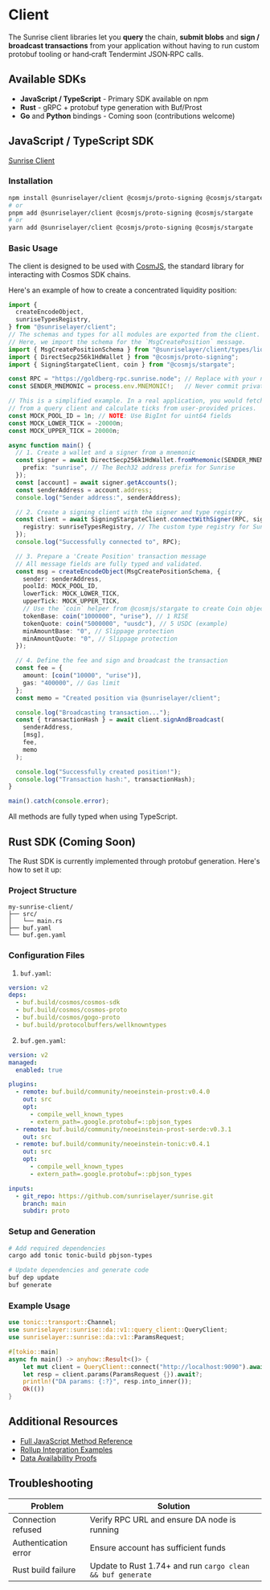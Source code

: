 # Client

The Sunrise client libraries let you **query** the chain, **submit blobs** and **sign / broadcast transactions** from your application without having to run custom protobuf tooling or hand‑craft Tendermint JSON‑RPC calls.

## Available SDKs

* **JavaScript / TypeScript** - Primary SDK available on npm
* **Rust** - gRPC + protobuf type generation with Buf/Prost
* **Go** and **Python** bindings - Coming soon (contributions welcome)

## JavaScript / TypeScript SDK

[Sunrise Client](https://github.com/sunriselayer/sunrise-client-js)

### Installation

```bash
npm install @sunriselayer/client @cosmjs/proto-signing @cosmjs/stargate
# or
pnpm add @sunriselayer/client @cosmjs/proto-signing @cosmjs/stargate
# or
yarn add @sunriselayer/client @cosmjs/proto-signing @cosmjs/stargate
```

### Basic Usage

The client is designed to be used with [CosmJS](https://cosmos.github.io/cosmjs/), the standard library for interacting with Cosmos SDK chains.

Here's an example of how to create a concentrated liquidity position:

```typescript
import {
  createEncodeObject,
  sunriseTypesRegistry,
} from "@sunriselayer/client";
// The schemas and types for all modules are exported from the client.
// Here, we import the schema for the `MsgCreatePosition` message.
import { MsgCreatePositionSchema } from "@sunriselayer/client/types/liquiditypool";
import { DirectSecp256k1HdWallet } from "@cosmjs/proto-signing";
import { SigningStargateClient, coin } from "@cosmjs/stargate";

const RPC = "https://goldberg-rpc.sunrise.node"; // Replace with your node
const SENDER_MNEMONIC = process.env.MNEMONIC!;   // Never commit private keys

// This is a simplified example. In a real application, you would fetch pool details
// from a query client and calculate ticks from user-provided prices.
const MOCK_POOL_ID = 1n; // NOTE: Use BigInt for uint64 fields
const MOCK_LOWER_TICK = -20000n;
const MOCK_UPPER_TICK = 20000n;

async function main() {
  // 1. Create a wallet and a signer from a mnemonic
  const signer = await DirectSecp256k1HdWallet.fromMnemonic(SENDER_MNEMONIC, {
    prefix: "sunrise", // The Bech32 address prefix for Sunrise
  });
  const [account] = await signer.getAccounts();
  const senderAddress = account.address;
  console.log("Sender address:", senderAddress);

  // 2. Create a signing client with the signer and type registry
  const client = await SigningStargateClient.connectWithSigner(RPC, signer, {
    registry: sunriseTypesRegistry, // The custom type registry for Sunrise messages
  });
  console.log("Successfully connected to", RPC);

  // 3. Prepare a 'Create Position' transaction message
  // All message fields are fully typed and validated.
  const msg = createEncodeObject(MsgCreatePositionSchema, {
    sender: senderAddress,
    poolId: MOCK_POOL_ID,
    lowerTick: MOCK_LOWER_TICK,
    upperTick: MOCK_UPPER_TICK,
    // Use the `coin` helper from @cosmjs/stargate to create Coin objects
    tokenBase: coin("1000000", "urise"), // 1 RISE
    tokenQuote: coin("5000000", "uusdc"), // 5 USDC (example)
    minAmountBase: "0", // Slippage protection
    minAmountQuote: "0", // Slippage protection
  });

  // 4. Define the fee and sign and broadcast the transaction
  const fee = {
    amount: [coin("10000", "urise")],
    gas: "400000", // Gas limit
  };
  const memo = "Created position via @sunriselayer/client";

  console.log("Broadcasting transaction...");
  const { transactionHash } = await client.signAndBroadcast(
    senderAddress,
    [msg],
    fee,
    memo
  );

  console.log("Successfully created position!");
  console.log("Transaction hash:", transactionHash);
}

main().catch(console.error);
```

All methods are fully typed when using TypeScript.

## Rust SDK (Coming Soon)

The Rust SDK is currently implemented through protobuf generation. Here's how to set it up:

### Project Structure

```
my-sunrise-client/
├── src/
│   └── main.rs
├── buf.yaml
└── buf.gen.yaml
```

### Configuration Files

1. `buf.yaml`:

```yaml
version: v2
deps:
  - buf.build/cosmos/cosmos-sdk
  - buf.build/cosmos/cosmos-proto
  - buf.build/cosmos/gogo-proto
  - buf.build/protocolbuffers/wellknowntypes
```

2. `buf.gen.yaml`:

```yaml
version: v2
managed:
  enabled: true

plugins:
  - remote: buf.build/community/neoeinstein-prost:v0.4.0
    out: src
    opt:
      - compile_well_known_types
      - extern_path=.google.protobuf=::pbjson_types
  - remote: buf.build/community/neoeinstein-prost-serde:v0.3.1
    out: src
  - remote: buf.build/community/neoeinstein-tonic:v0.4.1
    out: src
    opt:
      - compile_well_known_types
      - extern_path=.google.protobuf=::pbjson_types

inputs:
  - git_repo: https://github.com/sunriselayer/sunrise.git
    branch: main
    subdir: proto
```

### Setup and Generation

```bash
# Add required dependencies
cargo add tonic tonic-build pbjson-types

# Update dependencies and generate code
buf dep update
buf generate
```

### Example Usage

```rust
use tonic::transport::Channel;
use sunriselayer::sunrise::da::v1::query_client::QueryClient;
use sunriselayer::sunrise::da::v1::ParamsRequest;

#[tokio::main]
async fn main() -> anyhow::Result<()> {
    let mut client = QueryClient::connect("http://localhost:9090").await?;
    let resp = client.params(ParamsRequest {}).await?;
    println!("DA params: {:?}", resp.into_inner());
    Ok(())
}
```

## Additional Resources

* [Full JavaScript Method Reference](https://github.com/SunriseLayer/gitbook/blob/main/build/client/reference/README.md)
* [Rollup Integration Examples](l2-blockchains/)
* [Data Availability Proofs](validators/)

## Troubleshooting

| Problem              | Solution                                                   |
| -------------------- | ---------------------------------------------------------- |
| Connection refused   | Verify RPC URL and ensure DA node is running               |
| Authentication error | Ensure account has sufficient funds                        |
| Rust build failure   | Update to Rust 1.74+ and run `cargo clean && buf generate` |
